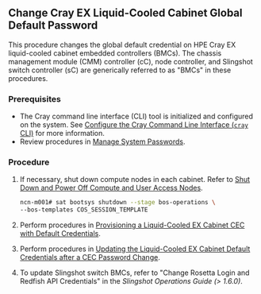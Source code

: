 ## Change Cray EX Liquid-Cooled Cabinet Global Default Password

This procedure changes the global default credential on HPE Cray EX liquid-cooled cabinet embedded controllers (BMCs). The chassis management module (CMM) controller (cC), node controller, and Slingshot switch controller (sC) are generically referred to as "BMCs" in these procedures.

### Prerequisites

- The Cray command line interface (CLI) tool is initialized and configured on the system. See [Configure the Cray Command Line Interface (`cray` CLI)](../configure_cray_cli.md) for more information.
- Review procedures in [Manage System Passwords](Manage_System_Passwords.md).

### Procedure

1. If necessary, shut down compute nodes in each cabinet. Refer to [Shut Down and Power Off Compute and User Access Nodes](../power_management/Shut_Down_and_Power_Off_Compute_and_User_Access_Nodes.md).

   ```bash
   ncn-m001# sat bootsys shutdown --stage bos-operations \
   --bos-templates COS_SESSION_TEMPLATE
   ```
2. Perform procedures in [Provisioning a Liquid-Cooled EX Cabinet CEC with Default Credentials](Provisioning_a_Liquid-Cooled_EX_Cabinet_CEC_with_Default_Credentials.md).

3. Perform procedures in [Updating the Liquid-Cooled EX Cabinet Default Credentials after a CEC Password Change](Updating_the_Liquid-Cooled_EX_Cabinet_Default_Credentials_after_a_CEC_Password_Change.md).

4. To update Slingshot switch BMCs, refer to "Change Rosetta Login and Redfish API Credentials" in the *Slingshot Operations Guide (> 1.6.0)*.

